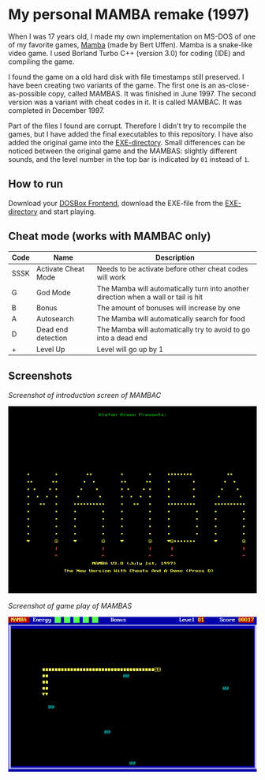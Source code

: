 # My personal MAMBA remake (1997)

When I was 17 years old, I made my own implementation on MS-DOS of one of my favorite games, [Mamba](https://nl.wikipedia.org/wiki/Mamba_(spel)) (made by Bert Uffen). Mamba is a snake-like video game. I used Borland Turbo C++ (version 3.0) for coding (IDE) and compiling the game.

I found the game on a old hard disk with file timestamps still preserved. I have been creating two variants of the game. The first one is an as-close-as-possible copy, called MAMBAS. It was finished in June 1997. The second version was a variant with cheat codes in it. It is called MAMBAC. It was completed in December 1997.

Part of the files I found are corrupt. Therefore I didn't try to recompile the games, but I have added the final executables to this repository. I have also added the original game into the [EXE-directory](EXE/). Small differences can be noticed between the original game and the MAMBAS: slightly different sounds, and the level number in the top bar is indicated by `01` instead of `1`.

## How to run
Download your [DOSBox Frontend](https://www.dosbox.com/download.php?main=1), download the EXE-file from the [EXE-directory](EXE/) and start playing.

## Cheat mode (works with MAMBAC only)

|Code |Name | Description                                                                             |
|-----|-----|-----------------------------------------------------------------------------------------|
|SSSK |Activate Cheat Mode | Needs to be activate before other cheat codes will work                  |
|G    |God Mode | The Mamba will automatically turn into another direction when a wall or tail is hit |
|B    |Bonus | The amount of bonuses will increase by one                                             |
|A    |Autosearch | The Mamba will automatically search for food
|D    | Dead end detection | The Mamba will automatically try to avoid to go into a dead end
|+    | Level Up | Level will go up by 1

## Screenshots

*Screenshot of introduction screen of MAMBAC*

![Screenshot of MAMBAC](images/MAMBAC.png)

*Screenshot of game play of MAMBAS*

![Screenshot of MAMBAS](images/MAMBAS.png)
